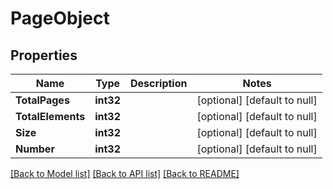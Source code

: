 # PageObject

## Properties
Name | Type | Description | Notes
------------ | ------------- | ------------- | -------------
**TotalPages** | **int32** |  | [optional] [default to null]
**TotalElements** | **int32** |  | [optional] [default to null]
**Size** | **int32** |  | [optional] [default to null]
**Number** | **int32** |  | [optional] [default to null]

[[Back to Model list]](../README.md#documentation-for-models) [[Back to API list]](../README.md#documentation-for-api-endpoints) [[Back to README]](../README.md)

